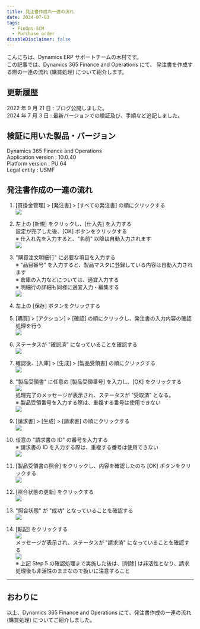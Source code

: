```yaml
---
title: 発注書作成の一連の流れ
date: 2024-07-03
tags:
  - FinOps-SCM
  - Purchase order
disableDisclaimer: false
---
```



こんにちは、Dynamics ERP サポートチームの木村です。  
この記事では、Dynamics 365 Finance and Operations にて、 発注書を作成する際の一連の流れ (購買処理) について紹介します。  

<!-- more -->
## 更新履歴
2022 年 9 月 21 日 : ブログ公開しました。  
2024 年 7 月 3 日 : 最新バージョンでの検証及び、手順など追記しました。


## 検証に用いた製品・バージョン  
Dynamics 365 Finance and Operations  
Application version : 10.0.40   
Platform version : PU 64  
Legal entity : USMF  

## 発注書作成の一連の流れ

1. [買掛金管理] > [発注書] > [すべての発注書] の順にクリックする  
    ![](./how-to-create-purchase-order/step1.png)  

1. 左上の [新規] をクリックし、[仕入先] を入力する  
    設定が完了した後、[OK] ボタンをクリックする  
    ※ 仕入れ先を入力すると、"名前" 以降は自動入力されます  
    ![](./how-to-create-purchase-order/step2.png)  

1. "購買注文明細行" に必要な項目を入力する  
    ※ "品目番号" を入力すると、製品マスタに登録している内容は自動入力されます  
    ※ 倉庫の入力などについては、適宜入力する  
    ※ 明細行の詳細も同様に適宜入力・編集する  
    ![](./how-to-create-purchase-order/step3.png)  

1. 左上の [保存] ボタンをクリックする  

1. [購買] > [アクション] > [確認] の順にクリックし、発注書の入力内容の確認処理を行う  
    ![](./how-to-create-purchase-order/step5.png)  

1. ステータスが "確認済" になっていることを確認する  
    ![](./how-to-create-purchase-order/step6.png)  

1. 確認後、[入庫] > [生成] > [製品受領書] の順にクリックする  
    ![](./how-to-create-purchase-order/step7.png)  

1. "製品受領書" に任意の [製品受領番号] を入力し、[OK] をクリックする  
    ![](./how-to-create-purchase-order/step8-1.png)  
    処理完了のメッセージが表示され、ステータスが "受取済" となる。  
    ※ 製品受領番号を入力する際は、重複する番号は使用できない  
    ![](./how-to-create-purchase-order/step8-2.png)  

1. [請求書] > [生成] > [請求書] の順にクリックする  
    ![](./how-to-create-purchase-order/step9.png)  

1. 任意の "請求書の ID" の番号を入力する  
   ※ 請求書の ID を入力する際は、重複する番号は使用できない  
    ![](./how-to-create-purchase-order/step10.png)  

1. [製品受領書の照合] をクリックし、内容を確認したのち [OK] ボタンをクリックする  
    ![](./how-to-create-purchase-order/step11.png)  

1. [照合状態の更新] をクリックする  
    ![](./how-to-create-purchase-order/step12.png)  

1. "照合状態" が "成功" となっていることを確認する  
    ![](./how-to-create-purchase-order/step13.png)  

1. [転記] をクリックする  
    ![](./how-to-create-purchase-order/step14-1.png)  
    メッセージが表示され、ステータスが "請求済" になっていることを確認する  
    ![](./how-to-create-purchase-order/step14-2.png)  
    ※ 上記 Step.5 の確認処理まで実施した後は、[削除] は非活性となり、請求処理後も非活性のままなので扱いに注意すること  


---
## おわりに  

以上、Dynamics 365 Finance and Operations にて、発注書作成の一連の流れ (購買処理) についてご紹介しました。